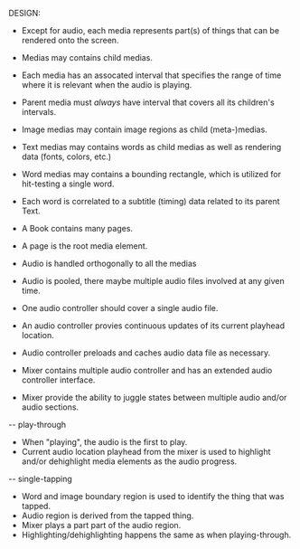 DESIGN:

* Except for audio, each media represents part(s) of things that can be rendered onto the screen.
* Medias may contains child medias.
* Each media has an assocated interval that specifies the range of time where it is relevant when
  the audio is playing.
* Parent media must _always_ have interval that covers all its children's intervals.
* Image medias may contain image regions as child (meta-)medias.
* Text medias may contains words as child medias as well as rendering data (fonts, colors, etc.)
* Word medias may contains a bounding rectangle, which is utilized for hit-testing a single word.
* Each word is correlated to a subtitle (timing) data related to its parent Text.
* A Book contains many pages.
* A page is the root media element.

* Audio is handled orthogonally to all the medias
* Audio is pooled, there maybe multiple audio files involved at any given time.
* One audio controller should cover a single audio file.
* An audio controller provies continuous updates of its current playhead location.
* Audio controller preloads and caches audio data file as necessary.
* Mixer contains multiple audio controller and has an extended audio controller interface.
* Mixer provide the ability to juggle states between multiple audio and/or audio sections.

-- play-through

* When "playing", the audio is the first to play.
* Current audio location playhead from the mixer is used to highlight and/or dehighlight media
  elements as the audio progress.

-- single-tapping

* Word and image boundary region is used to identify the thing that was tapped.
* Audio region is derived from the tapped thing.
* Mixer plays a part part of the audio region.
* Highlighting/dehighlighting happens the same as when playing-through.
